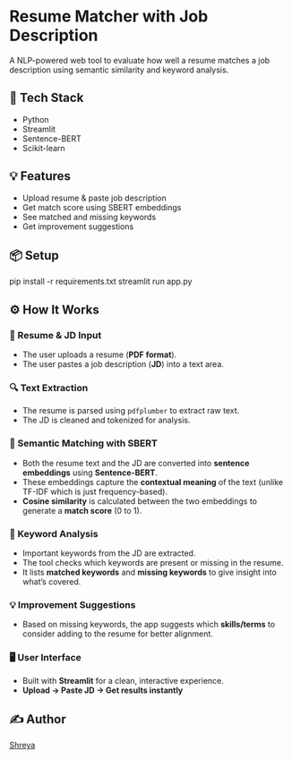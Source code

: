 # Resume Matcher with Job Description

A NLP-powered web tool to evaluate how well a resume matches a job description using semantic similarity and keyword analysis.

## 🚀 Tech Stack
- Python
- Streamlit
- Sentence-BERT
- Scikit-learn

## 💡 Features
- Upload resume & paste job description
- Get match score using SBERT embeddings
- See matched and missing keywords
- Get improvement suggestions

## 📦 Setup
pip install -r requirements.txt
streamlit run app.py

## ⚙️ How It Works

### 📝 Resume & JD Input
- The user uploads a resume (**PDF format**).
- The user pastes a job description (**JD**) into a text area.

### 🔍 Text Extraction
- The resume is parsed using `pdfplumber` to extract raw text.
- The JD is cleaned and tokenized for analysis.

### 🤖 Semantic Matching with SBERT
- Both the resume text and the JD are converted into **sentence embeddings** using **Sentence-BERT**.
- These embeddings capture the **contextual meaning** of the text (unlike TF-IDF which is just frequency-based).
- **Cosine similarity** is calculated between the two embeddings to generate a **match score** (0 to 1).

### 🧠 Keyword Analysis
- Important keywords from the JD are extracted.
- The tool checks which keywords are present or missing in the resume.
- It lists **matched keywords** and **missing keywords** to give insight into what’s covered.

### 💡 Improvement Suggestions
- Based on missing keywords, the app suggests which **skills/terms** to consider adding to the resume for better alignment.

### 🖥️ User Interface
- Built with **Streamlit** for a clean, interactive experience.
- **Upload → Paste JD → Get results instantly**    


## ✍️ Author
[Shreya](https://github.com/shreyaax30)


